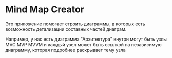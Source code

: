 # Mind Map Creator

Это приложение помогает строить диаграммы, в которых
есть возможность детализации составных частей диаграм.

Например, у нас есть диаграмма "Архитектура" внутри 
могут быть узлы MVC MVP MVVM и каждый узел может быть
ссылкой на независимую диаграмму, которая подробнее раскрывает тему узла


